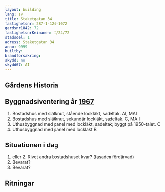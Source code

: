 ```yaml
---
layout: building
lang: sv
title: Staketgatan 34
fastighetsnr: 287-1-124-1072
gardsnr1842: 72
fastighetsnrKeinanen: I/24/72
stadsdel: 1
adress: Staketgatan 34
anno: 9999
builtby:
brandforsakring:
skydd: no
skydd67: AI
---
```

## Gårdens Historia


## Byggnadsiventering år <a href="/sources/keinanen_karki.pdf">1967</a>
1. Bostadshus med slätknut, stående lockläkt, sadeltak. AI, MAI
2. Bostadshus med slätknut, sekundär lockläkt, sadeltak. C, MA.I
3. Uthusbyggnad med panel med lockläkt, sadeltak; byggt på 1950-talet. C
4. Uthusbyggnad med panel med lockläkt B


## Situationen i dag
1. eller 2. Rivet andra bostadshuset kvar? (fasaden fördärvad)
3. Bevarat?
4. Bevarat?


## Ritningar
